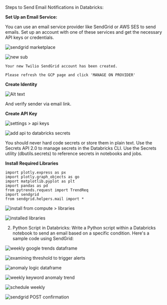 Steps to Send Email Notifications in Databricks:

**Set Up an Email Service:**

You can use an email service provider like SendGrid or AWS SES to send emails. Set up an account with one of these services and get the necessary API keys or credentials.

![sendgrid marketplace](image.png)

![new sub](image-1.png)

```
Your new Twilio SendGrid account has been created.

Please refresh the GCP page and click 'MANAGE ON PROVIDER'
```

**Create Identity**

![Alt text](image-2.png)

And verify sender via email link.

**Create API Key**

![settings > api keys](image-3.png)

![add api to databricks secrets](image-4.png)

You should never hard code secrets or store them in plain text. Use the Secrets API 2.0 to manage secrets in the Databricks CLI. Use the Secrets utility (dbutils.secrets) to reference secrets in notebooks and jobs.


**Install Required Libraries**


```
import plotly.express as px
import plotly.graph_objects as go
import matplotlib.pyplot as plt
import pandas as pd
from pytrends.request import TrendReq
import sendgrid
from sendgrid.helpers.mail import *
```

![install from compute > libraries](image-5.png)

![installed libraries](image-6.png)

2. Python Script in Databricks:
Write a Python script within a Databricks notebook to send an email based on a specific condition. Here's a sample code using SendGrid:

![weekly google trends dataframe](image-9.png)

![examining threshold to trigger alerts](image-10.png)

![anomaly logic dataframe](image-11.png)

![weekly keyword anomaly trend](image-7.png)

![schedule weekly](image-8.png)

![sendgrid POST confirmation](image-12.png)